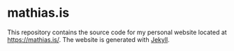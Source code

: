 # mathias.is

This repository contains the source code for my personal website located at https://mathias.is/. The website is generated with [Jekyll](https://jekyllrb.com/).
